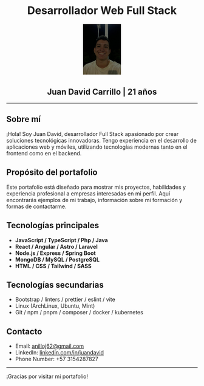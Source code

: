 <div align="center">
 <h1>Desarrollador Web Full Stack</h1>
  <img src="public/me.jpg" alt="Juan David" width="100"/>
  <h2>Juan David Carrillo | 21 años</h2>
</div>

---

## Sobre mí

¡Hola! Soy Juan David, desarrollador Full Stack apasionado por crear soluciones tecnológicas innovadoras. Tengo experiencia en el desarrollo de aplicaciones web y móviles, utilizando tecnologías modernas tanto en el frontend como en el backend.

## Propósito del portafolio

Este portafolio está diseñado para mostrar mis proyectos, habilidades y experiencia profesional a empresas interesadas en mi perfil. Aquí encontrarás ejemplos de mi trabajo, información sobre mi formación y formas de contactarme.

## Tecnologías principales

- **JavaScript / TypeScript / Php / Java**
- **React / Angular / Astro / Laravel**
- **Node.js / Express / Spring Boot**
- **MongoDB / MySQL / PostgreSQL**
- **HTML / CSS / Tailwind / SASS**

## Tecnologías secundarias

- Bootstrap / linters / prettier / eslint / vite
- Linux (ArchLinux, Ubuntu, Mint)
- Git / npm / pnpm / composer / docker / kubernetes

## Contacto

- Email: anilloj62@gmail.com
- LinkedIn: [linkedin.com/in/juandavid](https://www.linkedin.com/in/juan-david-carrillo-anillo-226747263/)
- Phone Number: +57 3154287827

---

¡Gracias por visitar mi portafolio!
